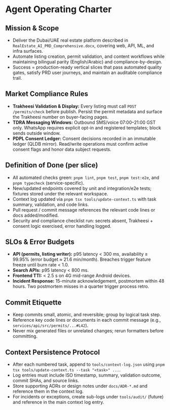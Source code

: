 # Agent Operating Charter

## Mission & Scope
- Deliver the Dubai/UAE real estate platform described in `RealEstate_AI_PRD_Comprehensive.docx`, covering web, API, ML, and infra surfaces.
- Automate listing creation, permit validation, and content workflows while maintaining bilingual parity (English/Arabic) and compliance-by-design.
- Success = production-ready vertical slices that pass automated quality gates, satisfy PRD user journeys, and maintain an auditable compliance trail.

## Market Compliance Rules
- **Trakheesi Validation & Display:** Every listing must call `POST /permits/check` before publish. Persist the permit metadata and surface the Trakheesi number on buyer-facing pages.
- **TDRA Messaging Windows:** Outbound SMS/voice 07:00–21:00 GST only. WhatsApp requires explicit opt-in and registered templates; block sends outside window.
- **PDPL Consent Ledger:** Consent decisions recorded in an immutable ledger (QLDB mirror). Read/write operations must confirm active consent flags and honor data subject requests.

## Definition of Done (per slice)
- All automated checks green: `pnpm lint`, `pnpm test`, `pnpm test:e2e`, and `pnpm typecheck` (service-specific).
- New/updated endpoints covered by unit and integration/e2e tests; fixtures stored under the relevant workspace.
- Context log updated via `pnpm tsx tools/update-context.ts` with task summary, validation, and code links.
- Pull request / commit message references the relevant code lines or docs added/modified.
- Security and compliance checklist run: secrets absent, Trakheesi + consent logic exercised, error handling logged.

## SLOs & Error Budgets
- **API (permits, listing writer):** p95 latency < 300 ms, availability ≥ 99.95% (error budget ≈ 21.6 min/month). Breaches trigger feature freeze until burn rate < 1.0.
- **Search APIs:** p95 latency < 800 ms.
- **Frontend TTI:** < 2.5 s on 4G mid-range Android devices.
- **Incident Response:** 15-minute acknowledgement, postmortem within 48 hours. Two postmortem misses in a quarter trigger process retro.

## Commit Etiquette
- Keep commits small, atomic, and reversible; group by logical task step.
- Reference key code lines or documents in each commit message (e.g., `services/api/src/permits/...#L42`).
- Never mix generated files or unrelated changes; rerun formatters before committing.

## Context Persistence Protocol
- After each numbered task, append to `tools/context-log.json` using `pnpm tsx tools/update-context.ts --task "<task>" ...`.
- Log entries must include ISO timestamp, summary, validation outcome, commit SHAs, and source links.
- Store supporting ADRs or design notes under `docs/ADR-*.md` and reference them in the context log.
- For incidents or exceptions, create sub-logs under `tools/audit/` (future) and reference in the main context log entry.
